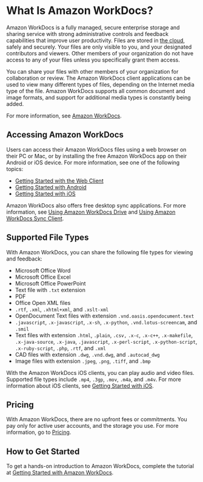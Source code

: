 # What Is Amazon WorkDocs?<a name="what_is"></a>

Amazon WorkDocs is a fully managed, secure enterprise storage and sharing service with strong administrative controls and feedback capabilities that improve user productivity\. Files are stored in [the cloud](https://aws.amazon.com//what-is-cloud-computing/), safely and securely\. Your files are only visible to you, and your designated contributors and viewers\. Other members of your organization do not have access to any of your files unless you specifically grant them access\.

You can share your files with other members of your organization for collaboration or review\. The Amazon WorkDocs client applications can be used to view many different types of files, depending on the Internet media type of the file\. Amazon WorkDocs supports all common document and image formats, and support for additional media types is constantly being added\.

For more information, see [Amazon WorkDocs](https://aws.amazon.com/zocalo/)\.

## Accessing Amazon WorkDocs<a name="accessing"></a>

Users can access their Amazon WorkDocs files using a web browser on their PC or Mac, or by installing the free Amazon WorkDocs app on their Android or iOS device\. For more information, see one of the following topics:
+ [Getting Started with the Web Client](web_client_help.md)
+ [Getting Started with Android](android_phone_client_help.md)
+ [Getting Started with iOS](iphone_client_help.md)

Amazon WorkDocs also offers free desktop sync applications\. For more information, see [Using Amazon WorkDocs Drive](workdocs_drive_help.md) and [Using Amazon WorkDocs Sync Client](sync_client_help.md)\.

## Supported File Types<a name="file-types"></a>

With Amazon WorkDocs, you can share the following file types for viewing and feedback: 
+ Microsoft Office Word
+ Microsoft Office Excel
+ Microsoft Office PowerPoint
+ Text file with `.txt` extension
+ PDF
+ Office Open XML files
+ `.rtf`, `.xml`, `.xhtml+xml`, and `.xslt-xml`
+ OpenDocument Text files with extension `.vnd.oasis.opendocument.text`
+ `.javascript`, `.x-javascript`, `.x-sh`, `.x-python`, `.vnd.lotus-screencam`, and `.smil`
+ Text files with extension `.html`, `.plain`, `.csv,` `.x-c`, `.x-c++`, `.x-makefile`, `.x-java-source`, `.x-java`, `.javascript`, `.x-perl-script`, `.x-python-script`, `.x-ruby-script`, `.php`, `.rtf`, and `.xml`
+ CAD files with extension `.dwg`, `.vnd.dwg`, and `.autocad_dwg`
+ Image files with extension `.jpeg`, `.png`, `.tiff`, and `.bmp`

With the Amazon WorkDocs iOS clients, you can play audio and video files\. Supported file types include `.mp4`, `.3gp`, `.mov`, `.m4a`, and `.m4v`\. For more information about iOS clients, see [Getting Started with iOS](iphone_client_help.md)\.

## Pricing<a name="pricing"></a>

With Amazon WorkDocs, there are no upfront fees or commitments\. You pay only for active user accounts, and the storage you use\. For more information, go to [Pricing](http://aws.amazon.com/zocalo/pricing)\.

## How to Get Started<a name="starting"></a>

To get a hands\-on introduction to Amazon WorkDocs, complete the tutorial at [Getting Started with Amazon WorkDocs](getting_started.md)\.